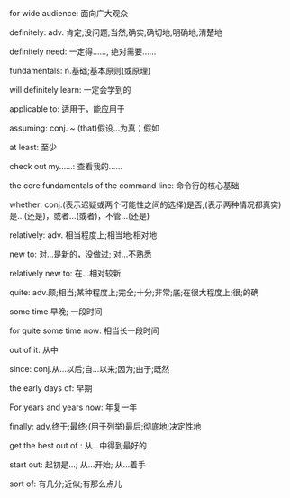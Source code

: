 for wide audience: 面向广大观众

definitely: adv. 肯定;没问题;当然;确实;确切地;明确地;清楚地


definitely need: 一定得……, 绝对需要……

fundamentals: n.基础;基本原则(或原理)

will definitely learn: 一定会学到的

applicable to: 适用于，能应用于

assuming: conj. ~ (that)假设…为真；假如

at least: 至少

check out my……: 查看我的……

the core fundamentals of the command line: 命令行的核心基础 

whether: conj.(表示迟疑或两个可能性之间的选择)是否;(表示两种情况都真实)是…(还是)，或者…(或者)，不管…(还是)

relatively: adv. 相当程度上;相当地;相对地

new to: 对…是新的，没做过; 对…不熟悉

relatively new to: 在...相对较新

quite: adv.颇;相当;某种程度上;完全;十分;非常;底;在很大程度上;很;的确

some time 早晚; 一段时间

for quite some time now: 相当长一段时间

out of it: 从中

since: conj.从…以后;自…以来;因为;由于;既然

the early days of: 早期

For years and years now: 年复一年

finally: adv.终于;最终;(用于列举)最后;彻底地;决定性地

get the best out of : 从...中得到最好的

start out: 起初是…; 从…开始; 从…着手

sort of: 有几分;近似;有那么点儿